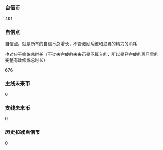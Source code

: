 ### 自信币
491

### 自信点
自信点，就是所有的自信币总增长，不管激励系统和浪费的精力的消耗

也对应于修炼总时长（不过未完成的未来币是不算入的，所以是已完成的项目里的完整有效修炼总时长）

676

### 主线未来币
0

### 支线未来币
0

### 历史扣减自信币
0
